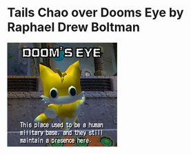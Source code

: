 # Tails Chao over Dooms Eye by Raphael Drew Boltman

<img src="https://raw.githubusercontent.com/ShadowTheHedgehogHacking/CharacterMods/main/doomseye/Tails%20Chao%20by%20Raphael%20Drew%20Boltman/preview.png" align="center" />